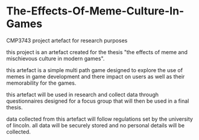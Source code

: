 # The-Effects-Of-Meme-Culture-In-Games
CMP3743 project artefact for research purposes

this project is an artefact created for the thesis
"the effects of meme and mischievous culture in modern
games".

this artefact is a simple multi path game designed to explore
the use of memes in game development and there impact on
users as well as their memorability for the games.

this artefact will be used in research and collect data through
questionnaires designed for a focus group that will then be used
in a final thesis.

data collected from this artefact will follow regulations set by
the university of lincoln. all data will be securely stored
and no personal details will be collected.